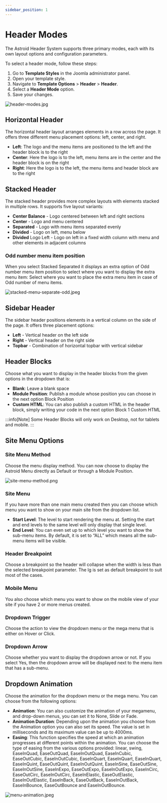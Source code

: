```yaml
---
sidebar_position: 1
---
```


# Header Modes

The Astroid Header System supports three primary modes, each with its own layout options and configuration parameters.

To select a header mode, follow these steps:
1. Go to **Template Styles** in the Joomla administrator panel.
2. Open your template style.
3. Navigate to **Template Options** > **Header** > **Header**.
4. Select a **Header Mode** option.
5. Save your changes.

![header-modes.jpg](../../static/img/header/header-modes.jpg)

## Horizontal Header

The horizontal header layout arranges elements in a row across the page. It offers three different menu placement options: left, center, and right.

* **Left**: The logo and the menu items are positioned to the left and the header block is to the right
* **Center**: Here the logo is to the left, menu items are in the center and the header block is on the right
* **Right**: Here the logo is to the left, the menu items and header block are to the right

## Stacked Header

The stacked header provides more complex layouts with elements stacked in multiple rows. It supports five layout variants:

* **Center Balance** - Logo centered between left and right sections
* **Center** - Logo and menu centered
* **Separated** - Logo with menu items separated evenly
* **Divided** - Logo on left, menu below
* **Divided** Logo Left - Logo on left in a fixed width column with menu and other elements in adjacent columns

### Odd number menu item position

When you select Stacked Separated it displays an extra option of Odd number menu item position to select where you want to display the extra menu item:
Select where you want to place the extra menu item in case of Odd number of menu items.

![stacked-menu-separate-odd.jpeg](../../static/img/header/stacked-menu-separate-odd.jpeg)

## Sidebar Header

The sidebar header positions elements in a vertical column on the side of the page. It offers three placement options:

* **Left** - Vertical header on the left side
* **Right** - Vertical header on the right side
* **Topbar** - Combination of horizontal topbar with vertical sidebar

## Header Blocks 
Choose what you want to display in the header blocks from the given options in the dropdown that is:

* **Blank**: Leave a blank space
* **Module Position**: Publish a module whose position you can choose in the next option Block Position
* **Custom HTML**: You can also publish a custom HTML in the header block, simply writing your code in the next option Block 1 Custom HTML

:::info[Note]
Some Header Blocks will only work on Desktop, not for tablets and mobile.
:::

## Site Menu Options

### Site Menu Method

Choose the menu display method. You can now choose to display the Astroid Menu directly as Default or through a Module Position.

![site-menu-method.png](../../static/img/header/site-menu-method.png)

### Site Menu
If you have more than one main menu created then you can choose which menu you want to show on your main site from the dropdown list.

* **Start Level**: The level to start rendering the menu at. Setting the start and end levels to the same level will only display that single level.
* **End Level**: You can even set up to which level you want to show the sub-menu items. By default, it is set to “ALL” which means all the sub-menu items will be visible.

### Header Breakpoint

Choose a breakpoint so the header will collapse when the width is less than the selected breakpoint parameter. The lg is set as default breakpoint to suit most of the cases.

### Mobile Menu

You also choose which menu you want to show on the mobile view of your site if you have 2 or more menus created.

### Dropdown Trigger

Choose the action to view the dropdown menu or the mega menu that is either on Hover or Click.

### Dropdown Arrow

Choose whether you want to display the dropdown arrow or not. If you select Yes, then the dropdown arrow will be displayed next to the menu item that has a sub-menu.

## Dropdown Animation

Choose the animation for the dropdown menu or the mega menu. You can choose from the following options:

* **Animation**: You can also customize the animation of your megamenu, and drop-down menus, you can set it to None, Slide or Fade.
* **Animation Duration**: Depending upon the animation you choose from the Animation option you can also set its speed. The value is set in milliseconds and its maximum value can be up to 4000ms.
* **Easing**: This function specifies the speed at which an animation progresses at different points within the animation. You can choose the type of easing from the various options provided: linear, swing, EaseInQuad, EaseOutQuad, EaseInOutQuad, EaseInCubic, EaseOutCubic, EaseInOutCubic, EaseInQuart, EaseInQuart, EaseInQuart, EaseInQuint, EaseOutQuint, EaseInOutQuint, EaseInSine, EaseOutSine, EaseInOutSine, EaseInExpo, EaseOutExpo, EaseInOutExpo, EaseInCirc, EaseOutCirc, EaseInOutCirc, EaseInElastic, EaseOutElastic, EaseInOutElastic, EaseInBack, EaseOutBack, EaseInOutBack, EaseInBounce, EaseOutBounce and EaseInOutBounce.

![menu-animation.jpeg](../../static/img/header/menu-animation.jpeg)